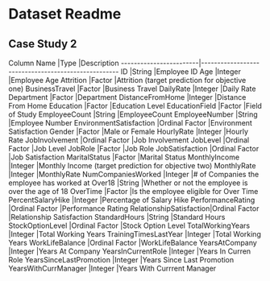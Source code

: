 # Dataset Readme

## Case Study 2

Column Name             |Type           |Description
------------------------|----------------------------------------------------
ID                      |String			    |Employee ID
Age                     |Integer		    |Employee Age
Attrition               |Factor  		    |Attrition (target prediction for objective one)
BusinessTravel          |Factor  		    |Business Travel
DailyRate               |Integer		    |Daily Rate
Department              |Factor  		    |Department
DistanceFromHome        |Integer		    |Distance From Home
Education               |Factor  		    |Education Level
EducationField          |Factor  		    |Field of Study
EmployeeCount           |String			    |EmployeeCount
EmployeeNumber          |String			    |Employee Number
EnvironmentSatisfaction |Ordinal Factor	|Environment Satisfaction
Gender                  |Factor 		    |Male or Female
HourlyRate              |Integer		    |Hourly Rate
JobInvolvement          |Ordinal Factor	|Job Involvement
JobLevel                |Ordinal Factor	|Job Level
JobRole                 |Factor  		    |Job Role
JobSatisfaction         |Ordinal Factor	|Job Satisfaction
MaritalStatus           |Factor 		    |Marital Status
MonthlyIncome           |Integer		    |Monthly Income (target prediction for objective two)
MonthlyRate             |Integer  		  |MonthlyRate
NumCompaniesWorked      |Integer		    |# of Companies the employee has worked at
Over18                  |String			    |Whether or not the employee is over the age of 18
OverTime                |Factor  		    |Is the employee eligible for Over Time
PercentSalaryHike       |Integer		    |Percentage of Salary Hike
PerformanceRating       |Ordinal Factor	|Performance Rating
RelationshipSatisfaction|Ordinal Factor	|Relationship Satisfaction
StandardHours           |String	 		    |Standard Hours
StockOptionLevel        |Ordinal Factor	|Stock Option Level
TotalWorkingYears       |Integer 		    |Total Working Years
TrainingTimesLastYear   |Integer		    |Total Working Years
WorkLifeBalance         |Ordinal Factor	|WorkLifeBalance
YearsAtCompany          |Integer 		    |Years At Company
YearsInCurrentRole      |Integer		    |Years In Curren Role
YearsSinceLastPromotion |Integer		    |Years Since Last Promotion
YearsWithCurrManager    |Integer		    |Years With Currrent Manager
